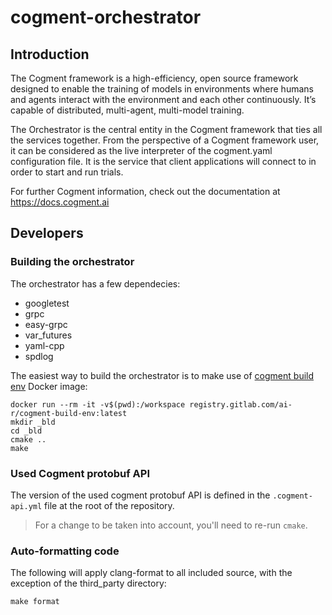 # cogment-orchestrator

## Introduction

The Cogment framework is a high-efficiency, open source framework designed to enable the training of models in environments where humans and agents interact with the environment and each other continuously. It’s capable of distributed, multi-agent, multi-model training.

The Orchestrator is the central entity in the Cogment framework that ties all the services together. From the perspective of a Cogment framework user, it can be considered as the live interpreter of the cogment.yaml configuration file. It is the service that client applications will connect to in order to start and run trials.

For further Cogment information, check out the documentation at <https://docs.cogment.ai>

## Developers

### Building the orchestrator

The orchestrator has a few dependecies:

* googletest
* grpc
* easy-grpc
* var_futures
* yaml-cpp
* spdlog

The easiest way to build the orchestrator is to make use of [cogment build env](https://gitlab.com/ai-r/cogment-build-env)
Docker image:

```
docker run --rm -it -v$(pwd):/workspace registry.gitlab.com/ai-r/cogment-build-env:latest
mkdir _bld
cd _bld
cmake ..
make
```

### Used Cogment protobuf API

The version of the used cogment protobuf API is defined in the `.cogment-api.yml` file at the root of the repository.

> For a change to be taken into account, you'll need to re-run `cmake`.

### Auto-formatting code

The following will apply clang-format to all included source, with the exception of the third_party directory:

```
make format
```
